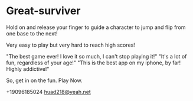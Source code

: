 # Great-surviver

Hold on and release your finger to guide a character to jump and flip from one base to the next!

Very easy to play but very hard to reach high scores!

"The best game ever! I love it so much, I can't stop playing it!"
"It's a lot of fun, regardless of your age!"
"This is the best app on my  iphone, by far! Highly addictive!"

So, get in on the fun. Play Now.

+19096185024 huad218@yeah.net

